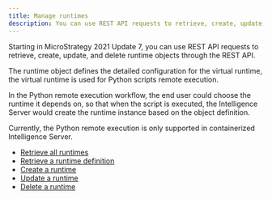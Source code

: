 ```yaml
---
title: Manage runtimes
description: You can use REST API requests to retrieve, create, update, and delete runtime objects through the REST API.
---
```


<Available since="2021 Update 7" />

Starting in MicroStrategy 2021 Update 7, you can use REST API requests to retrieve, create, update, and delete runtime objects through the REST API.

The runtime object defines the detailed configuration for the virtual runtime, the virtual runtime is used for Python scripts remote execution.

In the Python remote execution workflow, the end user could choose the runtime it depends on, so that when the script is executed, the Intelligence Server would create the runtime instance based on the object definition.

Currently, the Python remote execution is only supported in containerized Intelligence Server.

- [Retrieve all runtimes](retrieve-all-runtimes)
- [Retrieve a runtime definition](retrieve-a-runtime-definition)
- [Create a runtime](create-a-runtime)
- [Update a runtime](update-a-runtime)
- [Delete a runtime](delete-a-runtime)
